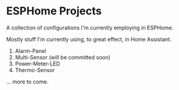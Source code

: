 # ESPHome Projects

A collection of configurations I'm currently employing in ESPHome.

Mostly stuff I'm currently using, to great effect, in Home Assistant.

1. Alarm-Panel
2. Multi-Sensor (will be committed soon)
3. Power-Meter-LED
4. Thermo-Sensor

... more to come.
